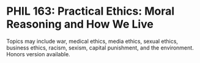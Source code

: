 # PHIL 163: Practical Ethics: Moral Reasoning and How We Live

Topics may include war, medical ethics, media ethics, sexual ethics, business ethics, racism, sexism, capital punishment, and the environment. Honors version available.